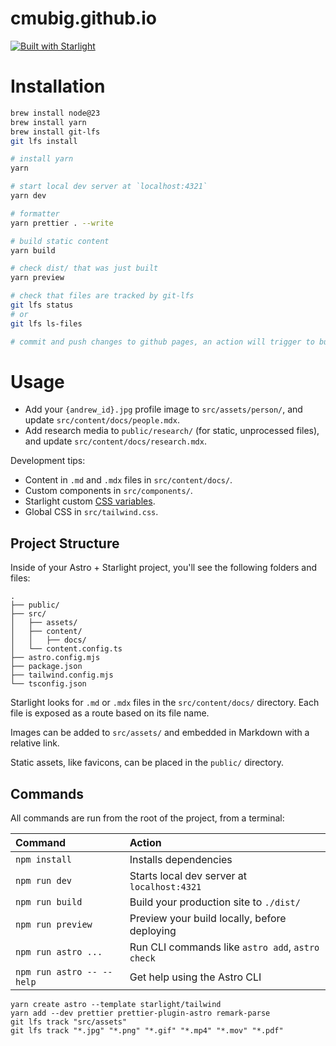 # cmubig.github.io

[![Built with Starlight](https://astro.badg.es/v2/built-with-starlight/tiny.svg)](https://starlight.astro.build)

# Installation

```bash
brew install node@23
brew install yarn
brew install git-lfs
git lfs install

# install yarn
yarn

# start local dev server at `localhost:4321`
yarn dev

# formatter
yarn prettier . --write

# build static content
yarn build

# check dist/ that was just built
yarn preview

# check that files are tracked by git-lfs
git lfs status
# or
git lfs ls-files

# commit and push changes to github pages, an action will trigger to build and deploy the site
```

# Usage

- Add your `{andrew_id}.jpg` profile image to `src/assets/person/`, and update `src/content/docs/people.mdx`.
- Add research media to `public/research/` (for static, unprocessed files), and update `src/content/docs/research.mdx`.

Development tips:

- Content in `.md` and `.mdx` files in `src/content/docs/`.
- Custom components in `src/components/`.
- Starlight custom [CSS variables](https://github.com/withastro/starlight/tree/main/packages/starlight/style).
- Global CSS in `src/tailwind.css`.

## Project Structure

Inside of your Astro + Starlight project, you'll see the following folders and files:

```
.
├── public/
├── src/
│   ├── assets/
│   ├── content/
│   │   ├── docs/
│   └── content.config.ts
├── astro.config.mjs
├── package.json
├── tailwind.config.mjs
└── tsconfig.json
```

Starlight looks for `.md` or `.mdx` files in the `src/content/docs/` directory. Each file is exposed as a route based on its file name.

Images can be added to `src/assets/` and embedded in Markdown with a relative link.

Static assets, like favicons, can be placed in the `public/` directory.

## Commands

All commands are run from the root of the project, from a terminal:

| Command                   | Action                                           |
| :------------------------ | :----------------------------------------------- |
| `npm install`             | Installs dependencies                            |
| `npm run dev`             | Starts local dev server at `localhost:4321`      |
| `npm run build`           | Build your production site to `./dist/`          |
| `npm run preview`         | Preview your build locally, before deploying     |
| `npm run astro ...`       | Run CLI commands like `astro add`, `astro check` |
| `npm run astro -- --help` | Get help using the Astro CLI                     |

```
yarn create astro --template starlight/tailwind
yarn add --dev prettier prettier-plugin-astro remark-parse
git lfs track "src/assets"
git lfs track "*.jpg" "*.png" "*.gif" "*.mp4" "*.mov" "*.pdf"
```
